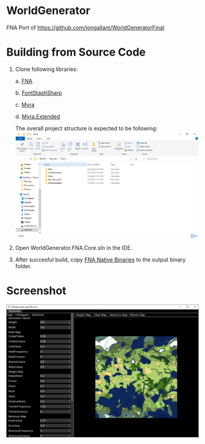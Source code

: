 # WorldGenerator
FNA Port of https://github.com/jongallant/WorldGeneratorFinal

# Building from Source Code
1. Clone following libraries:

   a. [FNA](https://github.com/FNA-XNA/FNA)
   
   b. [FontStashSharp](https://github.com/FontStashSharp/FontStashSharp)
   
   c. [Myra](https://github.com/rds1983/Myra)
   
   d. [Myra.Extended](https://github.com/rds1983/Myra.Extended)
   
   The overall project structure is expected to be following: ![](images/FolderStructure.png)

2. Open WorldGenerator.FNA.Core.sln in the IDE.
3. After succesful build, copy [FNA Native Binaries](https://fna.flibitijibibo.com/archive/fnalibs.tar.bz2) to the output binary folder.

# Screenshot
![](images/screenshot.png)
